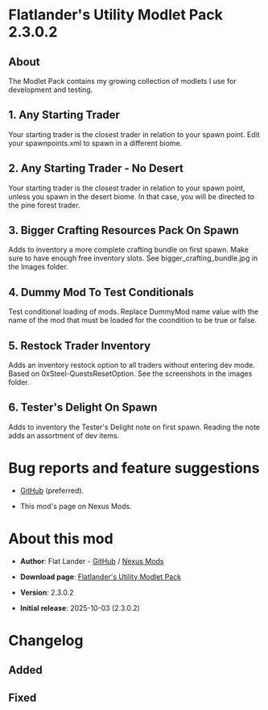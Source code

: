 # Flatlander's Utility Modlet Pack 2.3.0.2

## About

The Modlet Pack contains my growing collection of modlets I use for development and testing.

## 1. Any Starting Trader 

Your starting trader is the closest trader in relation to your spawn point. Edit your spawnpoints.xml to spawn in a different biome.

## 2. Any Starting Trader - No Desert

Your starting trader is the closest trader in relation to your spawn point, unless you spawn in the desert biome. In that case, you will be directed to the pine forest trader.

## 3. Bigger Crafting Resources Pack On Spawn

Adds to inventory a more complete crafting bundle on first spawn. Make sure to have enough free inventory slots. See bigger_crafting_bundle.jpg in the Images folder.

## 4. Dummy Mod To Test Conditionals

Test conditional loading of mods. Replace DummyMod name value with the name of the mod that must be loaded for the coondition to be true or false.

## 5. Restock Trader Inventory

Adds an inventory restock option to all traders without entering dev mode. Based on 0xSteel-QuestsResetOption. See the screenshots in the images folder.

## 6. Tester's Delight On Spawn

Adds to inventory the Tester's Delight note on first spawn. Reading the note adds an assortment of dev items.

# Bug reports and feature suggestions

- [GitHub](https://github.com/flatlanderone/flatlander-releases/issues) (preferred).

- This mod's page on Nexus Mods.

# About this mod

- **Author**: Flat Lander - [GitHub](https://github.com/flatlanderone) / [Nexus Mods](https://next.nexusmods.com/profile/flatlanderone)

- **Download page**: [Flatlander's Utility Modlet Pack](https://www.nexusmods.com/7daystodie/mods/8769)

- **Version**: 2.3.0.2

- **Initial release**: 2025-10-03 (2.3.0.2)

# Changelog

## Added 

## Fixed